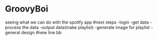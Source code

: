 # GroovyBoi
seeing what we can do with the spotify app
#next steps
-login
-get data
-process the data
-output data(make playlist)
-generate image for playlist
-general design
#new line bb
